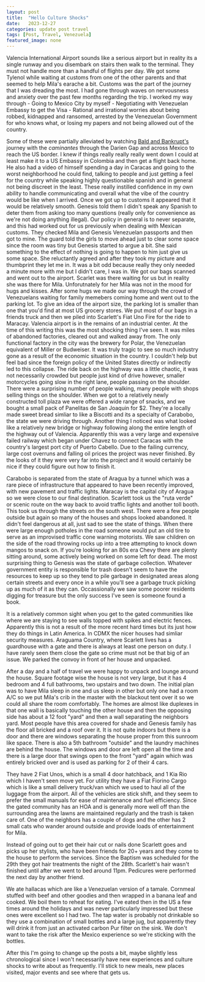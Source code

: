 ```yaml
---
layout: post
title:  "Hello Culture Shocks"
date:   2023-12-27
categories: update post travel
tags: [Post, Travel, Venezuela]
featured_image: none
---
```


Valencia International Airport sounds like a serious airport but in reality its a single runway and you disembark on stairs then walk to the terminal. They must not handle more than a handful of flights per day. We got some Tylenol while waiting at customs from one of the other parents and that seemed to help Mila's earache a bit.
Customs was the part of the journey that I was dreading the most. I had gone through waves on nervousness and anxiety over the past few months regarding the trip. I worked my way through
    - Going to Mexico City by myself
    - Negotiating with Venezuelan Embassy to get the Visa
    - Rational and irrational worries about being robbed, kidnapped and ransomed, arrested by the Venezuelan Government for who knows what, or losing my papers and not being allowed out of the country.

Some of these were partially alleviated by watching [Bald and Bankrupt's](https://www.youtube.com/channel/UCxDZs_ltFFvn0FDHT6kmoXA) journey with the _caminantes_ through the Darien Gap and across Mexico to reach the US border. I knew if things really really really went down I could at least make it to a US Embassy in Colombia and then get a flight back home. He also had a video of himself spending a day in Caracas and going to the worst neighborhood he could find, talking to people and just getting a feel for the country while speaking highly questionable spanish and in general not being discreet in the least. These really instilled confidence in my own ability to handle communicating and overall what the vibe of the country would be like when I arrived.
Once we got up to customs it appeared that it would be relatively smooth. Genesis told them I didn't speak any Spanish to deter them from asking too many questions (really only for convenience as we're not doing anything illegal). Our policy in general is to never separate, and this had worked out for us previously when dealing with Mexican customs. They checked Mila and Genesis Venezuelan passports and then got to mine. The guard told the girls to move ahead just to clear some space since the room was tiny but Genesis started to argue a bit. She said something to the effect of nothing is going to happen to him just give us some space. She reluctantly agreed and after they took my picture and thumbprint they let me in. It was a bit odd because really they only needed a minute more with me but I didn't care, I was in. We got our bags scanned and went out to the airport.
Scarlet was there waiting for us but in reality she was there for Mila. Unforutnately for her Mila was not in the mood for hugs and kisses. After some hugs we made our way through the crowd of Venezuelans waiting for family memebers coming home and went out to the parking lot. To give an idea of the airport size, the parking lot is smaller than one that you'd find at most US grocery stores. We put most of our bags in a friends truck and then we piled into Scarlett's Fiat Uno Fire for the ride to Maracay. Valencia airport is in the remains of an industrial center. At the time of this writing this was the most shocking thing I've seen. It was miles of abandoned factories, cleared out and walked away from. The only functional factory in the city was the brewery for Polar, the Venezuelan equivalent of Miller or Budweiser. It was truly tragic to see so much industry gone as a result of the economic situation in the country. I couldn't help but feel bad since the foreign policy of the United States directly or indirectly led to this collapse.
The ride back on the highway was a little chaotic, it was not necessarily crowded but people just kind of drive however, smaller motorcycles going slow in the right lane, people passing on the shoulder. There were a surprising number of people walking, many people with shops selling things on the shoulder. When we got to a relatively newly constructed toll plaza we were offered a wide range of snacks, and we bought a small pack of Panelitas de San Joaquin for $2. They're a locally made sweet bread simliar to like a Biscotti and its a specialty of Carabobo, the state we were driving through. 
Another thing I noticed was what looked like a relatively new bridge or highway following along the entire length of the highway out of Valencia. Apparently this was a very large and expensive failed railway which began under Chavez to connect Caracas with the country's largest port city of Puerto Cabello. Due to the failing currency, large cost overruns and falling oil prices the project was never finished. By the looks of it they were very far into the project and it would certainly be nice if they could figure out how to finish it.

Carabobo is separated from the state of Aragua by a tunnel which was a rare piece of infrastructure that appeared to have been recently improved, with new pavement and traffic lights. Maracay is the capital city of Aragua so we were close to our final destination. Scarlett took us the "ruta verde" or scenic route on the way back to avoid traffic lights and another toll booth. This took us through the streets on the south west. There were a few people outside but again so many of the houses and shops looked abandoned. It didn't feel dangerous at all, just sad to see the state of things. When there were large enough potholes in the road someone would put an old tire to serve as an improvised traffic cone warning motorists. We saw children on the side of the road throwing rocks up into a tree attempting to knock down mangos to snack on. If you're looking for an 80s era Chevy there are plenty sitting around, some actively being worked on some left for dead. The most surprising thing to Genesis was the state of garbage collection. Whatever government entity is responsible for trash doesn't seem to have the resources to keep up so they tend to pile garbage in designated areas along certain streets and every once in a while you'll see a garbage truck picking up as much of it as they can. Occassionally we saw some poorer residents digging for treasure but the only success I've seen is someone found a book.

It is a relatively common sight when you get to the gated communities like where we are staying to see walls topped with spikes and electric fences. Apparently this is not a result of the more recent hard times but its just how they do things in Latin America. In CDMX the nicer houses had simliar security measures.  Araguama Country, where Scarlett lives has a guardhouse with a gate and there is always at least one person on duty. I have rarely seen them close the gate so crime must not be that big of an issue. We parked the convoy in front of her house and unpacked.  

After a day and a half of travel we were happy to unpack and lounge around the house.  Square footage wise the house is not very large, but it has 4 bedroom and 4 full bathrooms, two upstairs and two down. The initial plan was to have Mila sleep in one and us sleep in other but only one had a room A/C so we put Mila's crib in the master with the blackout tent over it so we could all share the room comfortably. The homes are almost like duplexes in that one wall is basically touching the other house and then the opposing side has about a 12 foot "yard" and then a wall separating the neighbors yard. Most people have this area covered for shade and Genesis family has the floor all bricked and a roof over it. It is not quite indoors but there is a door and there are windows separating the house proper from this sunroom like space. There is also a 5th bathroom "outside" and the laundry machines are behind the house. The windows and door are left open all the time and there is a large door that swings open to the front "yard" again which was entirely bricked over and is used as parking for 2 of their 4 cars. 

They have 2 Fiat Unos, which is a small 4 door hatchback, and 1 Kia Rio which I haven't seen move yet. For utility they have a Fiat Fiorino Cargo which is like a small delivery truck/van which we used to haul all of the luggage from the airport. All of the vehicles are stick shift, and they seem to prefer the small manuals for ease of maintenance and fuel efficiency. Since the gated community has an HOA and is generally more well off than the surrounding area the lawns are maintained regularly and the trash is taken care of. One of the neighbors has a couple of dogs and the other has 2 small cats who wander around outside and provide loads of entertainment for Mila.

Instead of going out to get their hair cut or nails done Scarlett goes and picks up her stylists, who have been friends for 20+ years and they come to the house to perform the services. Since the Baptism was scheduled for the 29th they got hair treatments the night of the 28th. Scarlett's hair wasn't finished until after we went to bed around 11pm. Pedicures were performed the next day by another friend.

We ate hallacas which are like a Venezuelan version of a tamale. Cornmeal stuffed with beef and other goodies and then wrapped in a banana leaf and cooked. We boil them to reheat for eating. I've eated then in the US a few times around the holidays and was never particularly impressed but these ones were excellent so I had two. The tap water is probably not drinkable so they use a combination of small bottles and a large jug, but apparently they will drink it from just an activated carbon Pur filter on the sink. We don't want to take the risk after the Mexico experience so we're sticking with the bottles.

After this I'm going to change up the posts a bit, maybe slightly less chronological since I won't necessarily have new experiences and culture shocks to write about as frequently. I'll stick to new meals, new places visited, major events and see where that gets us.